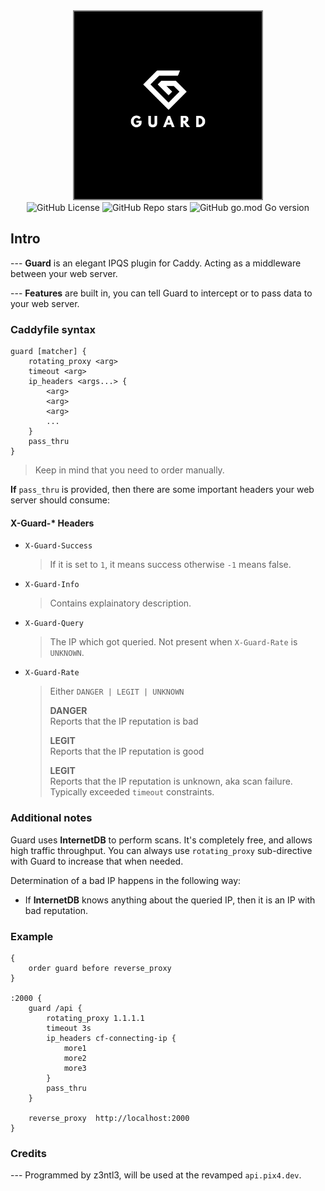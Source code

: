 <!-- header -->

<div align="center">   
    <div>
        <img src="/img/logo.png" width=300 style="border: 2px solid grey;"><br>
         <div>
                <img alt="GitHub License" src="https://img.shields.io/github/license/z3ntl3/caddyguard" >
                <img alt="GitHub Repo stars" src="https://img.shields.io/github/stars/z3ntl3/caddyguard">
                <img alt="GitHub go.mod Go version" src="https://img.shields.io/github/go-mod/go-version/z3ntl3/caddyguard">
        </div>
    </div>
</div>

## Intro
--- **Guard** is an elegant IPQS plugin for Caddy. Acting as a middleware between your web server.

--- **Features** are built in, you can tell Guard to intercept or to pass data to your web server.



### Caddyfile syntax
```caddy
guard [matcher] {
    rotating_proxy <arg>
    timeout <arg>
    ip_headers <args...> {
        <arg> 
        <arg>
        <arg>
        ...
    }
    pass_thru 
}
```
> Keep in mind that you need to order manually.

**If** ``pass_thru`` is provided, then there are some important headers your web server should consume:

#### X-Guard-* Headers
  - ``X-Guard-Success`` 
    > If it is set to ``1``, it means success otherwise ``-1`` means false.
  - ``X-Guard-Info``
    > Contains explainatory description.
  - ``X-Guard-Query``
    > The IP which got queried. Not present when ``X-Guard-Rate`` is ``UNKNOWN``.
  - ``X-Guard-Rate`` 
    > Either ``DANGER | LEGIT | UNKNOWN``
    > 
    > **DANGER**<br>
    > Reports that the IP reputation is bad
    >
    > **LEGIT**<br>
    > Reports that the IP reputation is good
    >
    > **LEGIT**<br>
    > Reports that the IP reputation is unknown, aka scan failure. Typically exceeded ``timeout`` constraints.


### Additional notes
Guard uses **InternetDB** to perform scans. It's completely free, and allows high traffic throughput. You can always use ``rotating_proxy`` sub-directive with Guard to increase that when needed.

Determination of a bad IP happens in the following way:
 - If **InternetDB** knows anything about the queried IP, then it is an IP with bad reputation.

### Example
```caddy
{
	order guard before reverse_proxy
}

:2000 {
	guard /api {
		rotating_proxy 1.1.1.1 
		timeout 3s 
		ip_headers cf-connecting-ip {
			more1
			more2
			more3
		}
		pass_thru 
	}

	reverse_proxy  http://localhost:2000
}
```

### Credits
--- Programmed by z3ntl3, will be used at the revamped ``api.pix4.dev``.
